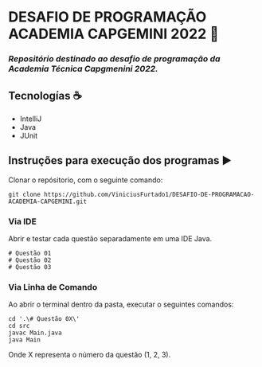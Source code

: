 # DESAFIO DE PROGRAMAÇÃO ACADEMIA CAPGEMINI 2022 🚀

### _Repositório destinado ao desafio de programação da Academia Técnica Capgmenini 2022._

## Tecnologías ☕

- IntelliJ
- Java
- JUnit

## Instruções para execução dos programas ▶

Clonar o repósitorio, com o seguinte comando:
```
git clone https://github.com/ViniciusFurtado1/DESAFIO-DE-PROGRAMACAO-ACADEMIA-CAPGEMINI.git
```
### Via IDE
Abrir e testar cada questão separadamente em uma IDE Java.
```
# Questão 01
# Questão 02
# Questão 03
```
### Via Linha de Comando

Ao abrir o terminal dentro da pasta, executar o seguintes comandos:
```
cd '.\# Questão 0X\'
cd src
javac Main.java
java Main
```
Onde X representa o número da questão (1, 2, 3).
